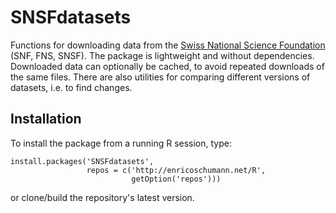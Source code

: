 # SNSFdatasets

Functions for downloading data from the [Swiss National
Science Foundation](https://snf.ch) (SNF, FNS, SNSF).
The package is lightweight and without dependencies.
Downloaded data can optionally be cached, to avoid
repeated downloads of the same files.  There are also
utilities for comparing different versions of datasets,
i.e. to find changes.

## Installation

To install the package from a running R session, type:

    install.packages('SNSFdatasets',
                     repos = c('http://enricoschumann.net/R',
                               getOption('repos')))


or clone/build the repository's latest version.
